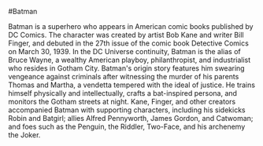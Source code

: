 #Batman

Batman is a superhero who appears in American comic books published by DC Comics. 
The character was created by artist Bob Kane and writer Bill Finger, and debuted in the 27th issue of the comic book Detective Comics on March 30, 1939. 
In the DC Universe continuity, Batman is the alias of Bruce Wayne, a wealthy American playboy, philanthropist, and industrialist who resides in Gotham City. 
Batman's origin story features him swearing vengeance against criminals after witnessing the murder of his parents Thomas and Martha, 
a vendetta tempered with the ideal of justice. He trains himself physically and intellectually, crafts a bat-inspired persona, and monitors the Gotham streets at night. 
Kane, Finger, and other creators accompanied Batman with supporting characters, including his sidekicks Robin and Batgirl; allies Alfred Pennyworth, James Gordon, 
and Catwoman; and foes such as the Penguin, the Riddler, Two-Face, and his archenemy the Joker.
